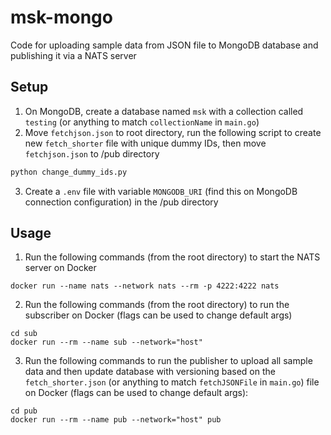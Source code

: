 # msk-mongo

Code for uploading sample data from JSON file to MongoDB database and publishing it via a NATS server

## Setup

1. On MongoDB, create a database named `msk` with a collection called `testing` (or anything to match `collectionName` in `main.go`) 
2. Move `fetchjson.json` to root directory, run the following script to create new `fetch_shorter` file with unique dummy IDs, then move `fetchjson.json` to /pub directory
```python
python change_dummy_ids.py
```
3. Create a `.env` file with variable `MONGODB_URI` (find this on MongoDB connection configuration) in the /pub directory

## Usage

1. Run the following commands (from the root directory) to start the NATS server on Docker
```
docker run --name nats --network nats --rm -p 4222:4222 nats
```
2. Run the following commands (from the root directory) to run the subscriber on Docker (flags can be used to change default args)
```
cd sub
docker run --rm --name sub --network="host"
```
3. Run the following commands to run the publisher to upload all sample data and then update database with versioning based on the `fetch_shorter.json` (or anything to match `fetchJSONFile` in `main.go`) file on Docker (flags can be used to change default args):
```
cd pub
docker run --rm --name pub --network="host" pub
```
